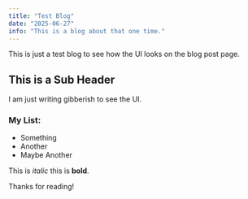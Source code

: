 ```yaml
---
title: "Test Blog"
date: "2025-06-27"
info: "This is a blog about that one time."
---
```


This is just a test blog to see how the UI looks on the blog post page.

## This is a Sub Header

I am just writing gibberish to see the UI.

### My List:

- Something
- Another
- Maybe Another

This is *italic* this is **bold**.

Thanks for reading!